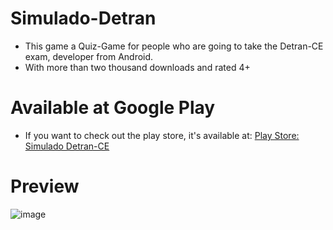 # Simulado-Detran
* This game a Quiz-Game for people who are going to take the Detran-CE exam, developer from Android. 
* With more than two thousand downloads and rated 4+

# Available at Google Play
* If you want to check out the play store, it's available at:  [Play Store: Simulado Detran-CE](https://play.google.com/store/apps/details?id=br.viniciusmangueira.com)

# Preview

![image](https://user-images.githubusercontent.com/32227073/32693512-53fbbf14-c713-11e7-96eb-2b9241f427d1.png)

